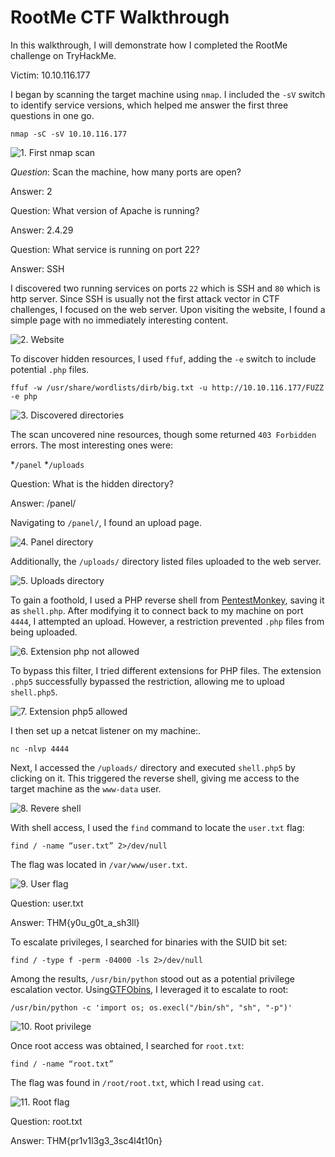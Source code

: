 # RootMe CTF Walkthrough

In this walkthrough, I will demonstrate how I completed the RootMe challenge on TryHackMe.

Victim: 10.10.116.177


I began by scanning the target machine using `nmap`. I included the `-sV` switch to identify service versions, which helped me answer the first three questions in one go.

```
nmap -sC -sV 10.10.116.177
```

![1. First nmap scan](/images/TryHackMe/RootMe/1_nmap_first.png)

*Question*: Scan the machine, how many ports are open?

Answer: 2

Question: What version of Apache is running?

Answer: 2.4.29

Question: What service is running on port 22?

Answer: SSH


I discovered two running services on ports `22` which is SSH and `80` which is http server. Since SSH is usually not the first attack vector in CTF challenges, I focused on the web server. Upon visiting the website, I found a simple page with no immediately interesting content.

![2. Website](/images/TryHackMe/RootMe/2_website.png)

To discover hidden resources, I used `ffuf`, adding the `-e` switch to include potential `.php` files.

```
ffuf -w /usr/share/wordlists/dirb/big.txt -u http://10.10.116.177/FUZZ -e php
```

![3. Discovered directories](/images/TryHackMe/RootMe/3_discovered_directories.png)

The scan uncovered nine resources, though some returned `403 Forbidden` errors. The most interesting ones were:

*`/panel`
*`/uploads`


Question: What is the hidden directory?

Answer: /panel/


Navigating to `/panel/`, I found an upload page.

![4. Panel directory](/images/TryHackMe/RootMe/4_panel_directory.png)

Additionally, the `/uploads/` directory listed files uploaded to the web server.

![5. Uploads directory](/images/TryHackMe/RootMe/5_uploads_directory.png)


To gain a foothold, I used a PHP reverse shell from [PentestMonkey](https://github.com/pentestmonkey/php-reverse-shell/blob/master/php-reverse-shell.php), saving it as `shell.php`. After modifying it to connect back to my machine on port `4444`, I attempted an upload. However, a restriction prevented `.php` files from being uploaded.

![6. Extension php not allowed](/images/TryHackMe/RootMe/6_php_extension_not_allowed.png)


To bypass this filter, I tried different extensions for PHP files. The extension `.php5` successfully bypassed the restriction, allowing me to upload `shell.php5`.

![7. Extension php5 allowed](/images/TryHackMe/RootMe/7_php5_extension_allowed.png)


I then set up a netcat listener on my machine:.

```
nc -nlvp 4444
```

Next, I accessed the `/uploads/` directory and executed `shell.php5` by clicking on it. This triggered the reverse shell, giving me access to the target machine as the `www-data` user.

![8. Revere shell](/images/TryHackMe/RootMe/8_reverse_shell.png)


With shell access, I used the `find` command to locate the `user.txt` flag:

```
find / -name “user.txt” 2>/dev/null
```

The flag was located in `/var/www/user.txt`.

![9. User flag](/images/TryHackMe/RootMe/9_user_flag.png)


Question: user.txt

Answer: THM{y0u_g0t_a_sh3ll}


To escalate privileges, I searched for binaries with the SUID bit set:

```
find / -type f -perm -04000 -ls 2>/dev/null
```

Among the results, `/usr/bin/python` stood out as a potential privilege escalation vector. Using[GTFObins](https://gtfobins.github.io/), I leveraged it to escalate to root:

```
/usr/bin/python -c 'import os; os.execl("/bin/sh", "sh", "-p")'
```

![10. Root privilege](/images/TryHackMe/RootMe/10_root_privilege.png)


Once root access was obtained, I searched for `root.txt`:

```
find / -name “root.txt”
```

The flag was found in `/root/root.txt`, which I read using `cat`.

![11. Root flag](/images/TryHackMe/RootMe/11_root_flag.png)


Question: root.txt

Answer: THM{pr1v1l3g3_3sc4l4t10n}
